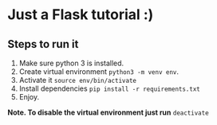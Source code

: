 # Just a Flask tutorial :)

## Steps to run it
1. Make sure python 3 is installed.
2. Create virtual environment `python3 -m venv env`.
3. Activate it `source env/bin/activate`
4. Install dependencies `pip install -r requirements.txt`
5. Enjoy.

**Note. To disable the virtual environment just run** `deactivate`
